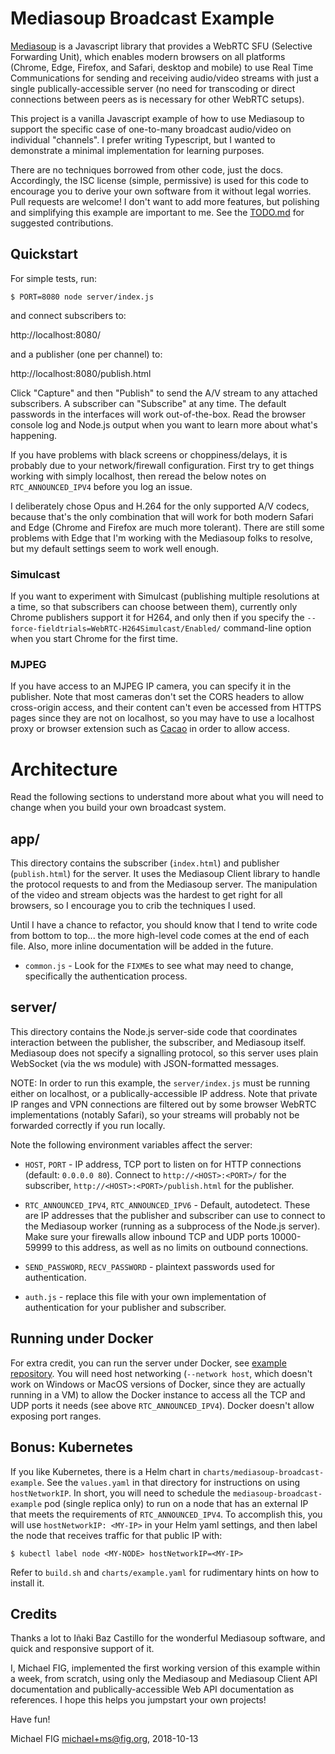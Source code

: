 # Mediasoup Broadcast Example

[Mediasoup](https://mediasoup.org/) is a Javascript library that provides a WebRTC SFU (Selective Forwarding Unit), which enables modern browsers on all platforms (Chrome, Edge, Firefox, and Safari, desktop and mobile) to use Real Time Communications for sending and receiving audio/video streams with just a single publically-accessible server (no need for transcoding or direct connections between peers as is necessary for other WebRTC setups).

This project is a vanilla Javascript example of how to use Mediasoup to support the specific case of one-to-many broadcast audio/video on individual "channels".  I prefer writing Typescript, but I wanted to demonstrate a minimal implementation for learning purposes.

There are no techniques borrowed from other code, just the docs.  Accordingly, the ISC license (simple, permissive) is used for this code to encourage you to derive your own software from it without legal worries.  Pull requests are welcome!  I don't want to add more features, but polishing and simplifying this example are important to me.  See the [TODO.md](TODO.md) for suggested contributions.

## Quickstart

For simple tests, run:

```
$ PORT=8080 node server/index.js
```

and connect subscribers to:

http://localhost:8080/

and a publisher (one per channel) to:

http://localhost:8080/publish.html

Click "Capture" and then "Publish" to send the A/V stream to any attached subscribers.  A subscriber can "Subscribe" at any time.  The default passwords in the interfaces will work out-of-the-box.  Read the browser console log and Node.js output when you want to learn more about what's happening.

If you have problems with black screens or choppiness/delays, it is probably due to your network/firewall configuration.  First try to get things working with simply localhost, then reread the below notes on `RTC_ANNOUNCED_IPV4` before you log an issue.

I deliberately chose Opus and H.264 for the only supported A/V codecs, because that's the only combination that will work for both modern Safari and Edge (Chrome and Firefox are much more tolerant).  There are still some problems with Edge that I'm working with the Mediasoup folks to resolve, but my default settings seem to work well enough.

### Simulcast

If you want to experiment with Simulcast (publishing multiple resolutions at a time, so that subscribers can choose between them), currently only Chrome publishers support it for H264, and only then if you specify the `--force-fieldtrials=WebRTC-H264Simulcast/Enabled/` command-line option when you start Chrome for the first time.

### MJPEG

If you have access to an MJPEG IP camera, you can specify it in the publisher.  Note that most cameras don't set the CORS headers to allow cross-origin access, and their content can't even be accessed from HTTPS pages since they are not on localhost, so you may have to use a localhost proxy or browser extension such as [Cacao](https://github.com/michaelfig/cacao) in order to allow access.

# Architecture

Read the following sections to understand more about what you will need to change when you build your own broadcast system.

## app/

This directory contains the subscriber (`index.html`) and publisher (`publish.html`) for the server.  It uses the Mediasoup Client library to handle the protocol requests to and from the Mediasoup server.  The manipulation of the video and stream objects was the hardest to get right for all browsers, so I encourage you to crib the techniques I used.

Until I have a chance to refactor, you should know that I tend to write code from bottom to top... the more high-level code comes at the end of each file.  Also, more inline documentation will be added in the future.

* `common.js` - Look for the `FIXME`s to see what may need to change, specifically the authentication process.

## server/

This directory contains the Node.js server-side code that coordinates interaction between the publisher, the subscriber, and Mediasoup itself.  Mediasoup does not specify a signalling protocol, so this server uses plain WebSocket (via the ws module) with JSON-formatted messages.

NOTE: In order to run this example, the `server/index.js` must be running either on localhost, or a publically-accessible IP address.  Note that private IP ranges and VPN connections are filtered out by some browser WebRTC implementations (notably Safari), so your streams will probably not be forwarded correctly if you run locally.

Note the following environment variables affect the server:

* `HOST`, `PORT` - IP address, TCP port to listen on for HTTP connections (default: `0.0.0.0 80`).  Connect to `http://<HOST>:<PORT>/` for the subscriber, `http://<HOST>:<PORT>/publish.html` for the publisher.

* `RTC_ANNOUNCED_IPV4`, `RTC_ANNOUNCED_IPV6` - Default, autodetect.  These are IP addresses that the publisher and subscriber can use to connect to the Mediasoup worker (running as a subprocess of the Node.js server).  Make sure your firewalls allow inbound TCP and UDP ports 10000-59999 to this address, as well as no limits on outbound connections.

* `SEND_PASSWORD`, `RECV_PASSWORD` - plaintext passwords used for authentication.

* `auth.js` - replace this file with your own implementation of authentication for your publisher and subscriber.

## Running under Docker

For extra credit, you can run the server under Docker, see [example repository](https://hub.docker.com/r/michaelfig/mediasoup-broadcast-example/).  You will need host networking (`--network host`, which doesn't work on Windows or MacOS versions of Docker, since they are actually running in a VM) to allow the Docker instance to access all the TCP and UDP ports it needs (see above `RTC_ANNOUNCED_IPV4`).  Docker doesn't allow exposing port ranges.

## Bonus: Kubernetes

If you like Kubernetes, there is a Helm chart in `charts/mediasoup-broadcast-example`.  See the `values.yaml` in that directory for instructions on using `hostNetworkIP`.  In short, you will need to schedule the `mediasoup-broadcast-example` pod (single replica only) to run on a node that has an external IP that meets the requirements of `RTC_ANNOUNCED_IPV4`.  To accomplish this, you will use `hostNetworkIP: <MY-IP>` in your Helm yaml settings, and then label the node that receives traffic for that public IP with:

```
$ kubectl label node <MY-NODE> hostNetworkIP=<MY-IP>
```

Refer to `build.sh` and `charts/example.yaml` for rudimentary hints on how to install it.

## Credits

Thanks a lot to Iñaki Baz Castillo for the wonderful Mediasoup software, and quick and responsive support of it.

I, Michael FIG, implemented the first working version of this example within a week, from scratch, using only the Mediasoup and Mediasoup Client API documentation and publically-accessible Web API documentation as references.  I hope this helps you jumpstart your own projects!

Have fun!

Michael FIG <michael+ms@fig.org>, 2018-10-13

